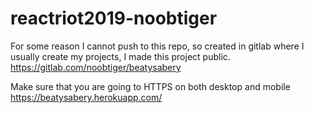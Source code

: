 # reactriot2019-noobtiger

For some reason I cannot push to this repo, so created in gitlab where I usually create my projects, I made this project public.
https://gitlab.com/noobtiger/beatysabery

Make sure that you are going to HTTPS on both desktop and mobile https://beatysabery.herokuapp.com/
